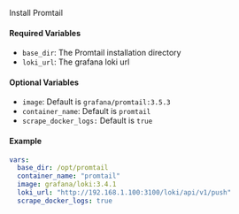 Install Promtail

#### Required Variables
- `base_dir`: The Promtail installation directory
- `loki_url`: The grafana loki url

#### Optional Variables
- `image`: Default is `grafana/promtail:3.5.3`
- `container_name`: Default is `promtail`
- `scrape_docker_logs:` Default is `true`

#### Example
```yaml
vars:
  base_dir: /opt/promtail
  container_name: "promtail"
  image: grafana/loki:3.4.1
  loki_url: "http://192.168.1.100:3100/loki/api/v1/push"
  scrape_docker_logs: true
```
